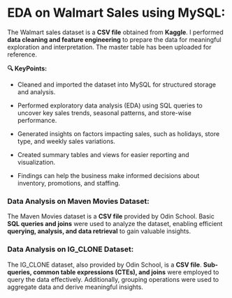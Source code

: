 
# EDA on Walmart Sales using MySQL:
The Walmart sales dataset is a **CSV file** obtained from **Kaggle**. 
I performed **data cleaning and feature engineering** to prepare the data for meaningful exploration and interpretation. The master table has been uploaded for reference.


**🔍 KeyPoints:**
- Cleaned and imported the dataset into MySQL for structured storage and analysis.

- Performed exploratory data analysis (EDA) using SQL queries to uncover key sales trends, seasonal patterns, and store-wise performance.

- Generated insights on factors impacting sales, such as holidays, store type, and weekly sales variations.

- Created summary tables and views for easier reporting and visualization.

- Findings can help the business make informed decisions about inventory, promotions, and staffing.

  
### Data Analysis on Maven Movies Dataset:
The Maven Movies dataset is a **CSV file** provided by Odin School. 
Basic **SQL queries and joins** were used to analyze the dataset, enabling efficient **querying, analysis, and data retrieval** to gain valuable insights.


### Data Analysis on IG_CLONE Dataset:  
The IG_CLONE dataset, also provided by Odin School, is a **CSV file**. **Sub-queries, common table expressions (CTEs), and joins** were employed to query the data effectively. 
Additionally, grouping operations were used to aggregate data and derive meaningful insights.
